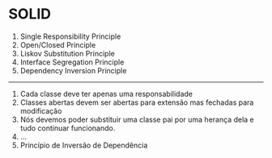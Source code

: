 # SOLID

1. Single Responsibility Principle
2. Open/Closed Principle
3. Liskov Substitution Principle
4. Interface Segregation Principle
5. Dependency Inversion Principle

<hr>

1. Cada classe deve ter apenas uma responsabilidade
2. Classes abertas devem ser abertas para extensão mas fechadas para modificação
3. Nós devemos poder substituir uma classe pai por uma herança dela e tudo continuar funcionando.
4. ...
5. Princípio de Inversão de Dependência
